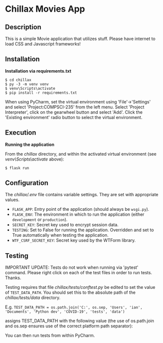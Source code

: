 # Chillax Movies App

## Description

This is a simple Movie application that utilizes stuff.
Please have internet to load CSS and Javascript frameworks!

## Installation

**Installation via requirements.txt**

```shell
$ cd chillax
$ py -3 -m venv venv
$ venv\Scripts\activate
$ pip install -r requirements.txt
```

When using PyCharm, set the virtual environment using 'File'->'Settings' and select 'Project:COMPSCI-235' from the left menu. Select 'Project Interpreter', click on the gearwheel button and select 'Add'. Click the 'Existing environment' radio button to select the virtual environment. 

## Execution

**Running the application**

From the *chillax* directory, and within the activated virtual environment (see *venv\Scripts\activate* above):

````shell
$ flask run
```` 


## Configuration

The *chillax/.env* file contains variable settings. They are set with appropriate values.

* `FLASK_APP`: Entry point of the application (should always be `wsgi.py`).
* `FLASK_ENV`: The environment in which to run the application (either `development` or `production`).
* `SECRET_KEY`: Secret key used to encrypt session data.
* `TESTING`: Set to False for running the application. Overridden and set to True automatically when testing the application.
* `WTF_CSRF_SECRET_KEY`: Secret key used by the WTForm library.


## Testing 

IMPORTANT UPDATE: Tests do not work when running via 'pytest' command. Please right click on each of the test files in order to run tests. Thanks.

Testing requires that file *chillax/tests/conftest.py* be edited to set the value of `TEST_DATA_PATH`. You should set this to the absolute path of the *chillax/tests/data* directory. 

E.g. `TEST_DATA_PATH = os.path.join('C:', os.sep, 'Users', 'ian', 'Documents', 'Python dev', 'COVID-19', 'tests', 'data')`

assigns TEST_DATA_PATH with the following value (the use of os.path.join and os.sep ensures use of the correct platform path separator):


You can then run tests from within PyCharm.

 
